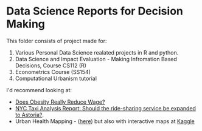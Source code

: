 # Data Science Reports for Decision Making
This folder consists of project made for:
1. Various Personal Data Science realated projects in R and python. 
2. Data Science and Impact Evaluation - Making Infromation Based Decisions, Course CS112 (R)
3. Econometrics Course (SS154)
4. Computational Urbanism tutorial

I'd recommend looking at:
 - [Does Obesity Really Reduce Wage?](https://github.com/tomereldor/Data_Science/blob/master/Does_Obesity_Impact_Wages__Overweight_and_Overburdened/Does%20Obesity%20Really%20Reduce%20Wage%20-%20Final.pdf)
 - [NYC Taxi Analysis Report: Should the ride-sharing service be expanded to Astoria?](https://github.com/tomereldor/Data_Science/blob/master/NYC%20Taxi%20Data%20Analysis/Should%20Carpools%20Expand%20outside%20of%20Manhattan.pdf).
  -  Urban Health Mapping - ([here](https://github.com/tomereldor/Data_Science/blob/master/Urban_Health.ipynb)) but also with interactive maps at [Kaggle](http://bit.ly/urbanhealthmaps)
